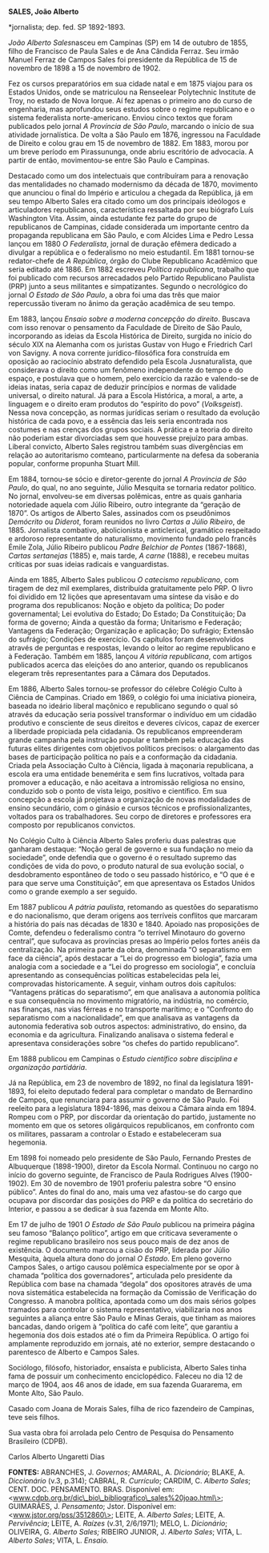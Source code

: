 **SALES, João Alberto**

\*jornalista; dep. fed. SP 1892-1893.

*João Alberto Sales*nasceu em Campinas (SP) em 14 de outubro de 1855,
filho de Francisco de Paula Sales e de Ana Cândida Ferraz. Seu irmão
Manuel Ferraz de Campos Sales foi presidente da República de 15 de
novembro de 1898 a 15 de novembro de 1902.

Fez os cursos preparatórios em sua cidade natal e em 1875 viajou para os
Estados Unidos, onde se matriculou na Renseelear Polytechnic Institute
de Troy, no estado de Nova Iorque. Aí fez apenas o primeiro ano do curso
de engenharia, mas aprofundou seus estudos sobre o regime republicano e
o sistema federalista norte-americano. Enviou cinco textos que foram
publicados pelo jornal *A Província de São Paulo*, marcando o início de
sua atividade jornalística. De volta a São Paulo em 1876, ingressou na
Faculdade de Direito e colou grau em 15 de novembro de 1882. Em 1883,
morou por um breve período em Pirassununga, onde abriu escritório de
advocacia. A partir de então, movimentou-se entre São Paulo e Campinas.

Destacado como um dos intelectuais que contribuíram para a renovação das
mentalidades no chamado modernismo da década de 1870, movimento que
anunciou o final do Império e articulou a chegada da República, já em
seu tempo Alberto Sales era citado como um dos principais ideólogos e
articuladores republicanos, característica ressaltada por seu biógrafo
Luís Washington Vita. Assim, ainda estudante fez parte do grupo de
republicanos de Campinas, cidade considerada um importante centro da
propaganda republicana em São Paulo, e com Alcides Lima e Pedro Lessa
lançou em 1880 *O Federalista*, jornal de duração efêmera dedicado a
divulgar a república e o federalismo no meio estudantil. Em 1881
tornou-se redator-chefe de *A República*, órgão do Clube Republicano
Acadêmico que seria editado até 1886. Em 1882 escreveu *Política
republicana*, trabalho que foi publicado com recursos arrecadados pelo
Partido Republicano Paulista (PRP) junto a seus militantes e
simpatizantes. Segundo o necrológico do jornal *O Estado de São Paulo*,
a obra foi uma das três que maior repercussão tiveram no ânimo da
geração acadêmica de seu tempo.

Em 1883, lançou *Ensaio sobre a moderna concepção do direito*. Buscava
com isso renovar o pensamento da Faculdade de Direito de São Paulo,
incorporando as ideias da Escola Histórica de Direito, surgida no início
do século XIX na Alemanha com os juristas Gustav von Hugo e Friedrich
Carl von Savigny. A nova corrente jurídico-filosófica fora construída em
oposição ao raciocínio abstrato defendido pela Escola Jusnaturalista,
que considerava o direito como um fenômeno independente do tempo e do
espaço, e postulava que o homem, pelo exercício da razão e valendo-se de
ideias inatas, seria capaz de deduzir princípios e normas de validade
universal, o direito natural. Já para a Escola Histórica, a moral, a
arte, a linguagem e o direito eram produtos do “espírito do povo”
(*Volksgeist*). Nessa nova concepção, as normas jurídicas seriam o
resultado da evolução histórica de cada povo, e a essência das leis
seria encontrada nos costumes e nas crenças dos grupos sociais. A
prática e a teoria do direito não poderiam estar divorciadas sem que
houvesse prejuízo para ambas. Liberal convicto, Alberto Sales registrou
também suas divergências em relação ao autoritarismo comteano,
particularmente na defesa da soberania popular, conforme propunha Stuart
Mill.

Em 1884, tornou-se sócio e diretor-gerente do jornal *A Província de São
Paulo*, do qual, no ano seguinte, Júlio Mesquita se tornaria redator
político. No jornal, envolveu-se em diversas polêmicas, entre as quais
ganharia notoriedade aquela com Júlio Ribeiro, outro integrante da
“geração de 1870”. Os artigos de Alberto Sales, assinados com os
pseudônimos *Demócrito* ou *Diderot*, foram reunidos no livro *Cartas a
Júlio Ribeiro*, de 1885. Jornalista combativo, abolicionista e
anticlerical, gramático respeitado e ardoroso representante do
naturalismo, movimento fundado pelo francês Émile Zola, Júlio Ribeiro
publicou *Padre Belchior de Pontes* (1867-1868), *Cartas sertanejas*
(1885) e, mais tarde, *A carne* (1888), e recebeu muitas críticas por
suas ideias radicais e vanguardistas.

Ainda em 1885, Alberto Sales publicou *O catecismo republicano*, com
tiragem de dez mil exemplares, distribuída gratuitamente pelo PRP. O
livro foi dividido em 12 lições que apresentavam uma síntese da visão e
do programa dos republicanos: Noção e objeto da política; Do poder
governamental; Lei evolutiva do Estado; Do Estado; Da Constituição; Da
forma de governo; Ainda a questão da forma; Unitarismo e Federação;
Vantagens da Federação; Organização e aplicação; Do sufrágio; Extensão
do sufrágio; Condições de exercício. Os capítulos foram desenvolvidos
através de perguntas e respostas, levando o leitor ao regime republicano
e à Federação. Também em 1885, lançou *A vitória republicana*, com
artigos publicados acerca das eleições do ano anterior, quando os
republicanos elegeram três representantes para a Câmara dos Deputados.

Em 1886, Alberto Sales tornou-se professor do célebre Colégio Culto à
Ciência de Campinas. Criado em 1869, o colégio foi uma iniciativa
pioneira, baseada no ideário liberal maçônico e republicano segundo o
qual só através da educação seria possível transformar o indivíduo em um
cidadão produtivo e consciente de seus direitos e deveres cívicos, capaz
de exercer a liberdade propiciada pela cidadania. Os republicanos
empreenderam grande campanha pela instrução popular e também pela
educação das futuras elites dirigentes com objetivos políticos precisos:
o alargamento das bases de participação política no país e a conformação
da cidadania. Criada pela Associação Culto à Ciência, ligada à maçonaria
republicana, a escola era uma entidade benemérita e sem fins lucrativos,
voltada para promover a educação, e não aceitava a intromissão religiosa
no ensino, conduzido sob o ponto de vista leigo, positivo e científico.
Em sua concepção a escola já projetava a organização de novas
modalidades de ensino secundário, com o ginásio e cursos técnicos e
profissionalizantes, voltados para os trabalhadores. Seu corpo de
diretores e professores era composto por republicanos convictos.

No Colégio Culto à Ciência Alberto Sales proferiu duas palestras que
ganharam destaque: “Noção geral de governo e sua fundação no meio da
sociedade”, onde defendia que o governo é o resultado supremo das
condições de vida do povo, o produto natural de sua evolução social, o
desdobramento espontâneo de todo o seu passado histórico, e “O que é e
para que serve uma Constituição”, em que apresentava os Estados Unidos
como o grande exemplo a ser seguido.

Em 1887 publicou *A pátria paulista*, retomando as questões do
separatismo e do nacionalismo, que deram origens aos terríveis conflitos
que marcaram a história do país nas décadas de 1830 e 1840. Apoiado nas
proposições de Comte, defendeu o federalismo contra “o terrível
Minotauro do governo central”, que sufocava as províncias presas ao
Império pelos fortes anéis da centralização. Na primeira parte da obra,
denominada “O separatismo em face da ciência”, após destacar a “Lei do
progresso em biologia”, fazia uma analogia com a sociedade e a “Lei do
progresso em sociologia”, e concluía apresentando as consequências
políticas estabelecidas pela lei, comprovadas historicamente. A seguir,
vinham outros dois capítulos: “Vantagens práticas do separatismo”, em
que analisava a autonomia política e sua consequência no movimento
migratório, na indústria, no comércio, nas finanças, nas vias férreas e
no transporte marítimo; e o “Confronto do separatismo com a
nacionalidade”, em que analisava as vantagens da autonomia federativa
sob outros aspectos: administrativo, do ensino, da economia e da
agricultura. Finalizando analisava o sistema federal e apresentava
considerações sobre “os chefes do partido republicano”.

Em 1888 publicou em Campinas o *Estudo científico sobre disciplina e
organização partidária*.

Já na República, em 23 de novembro de 1892, no final da legislatura
1891-1893, foi eleito deputado federal para completar o mandato de
Bernardino de Campos, que renunciara para assumir o governo de São
Paulo. Foi reeleito para a legislatura 1894-1896, mas deixou a Câmara
ainda em 1894. Rompeu com o PRP, por discordar da orientação do partido,
justamente no momento em que os setores oligárquicos republicanos, em
confronto com os militares, passaram a controlar o Estado e
estabeleceram sua hegemonia.

Em 1898 foi nomeado pelo presidente de São Paulo, Fernando Prestes de
Albuquerque (1898-1900), diretor da Escola Normal. Continuou no cargo no
início do governo seguinte, de Francisco de Paula Rodrigues Alves
(1900-1902). Em 30 de novembro de 1901 proferiu palestra sobre “O ensino
público”. Antes do final do ano, mais uma vez afastou-se do cargo que
ocupava por discordar das posições do PRP e da política do secretário do
Interior, e passou a se dedicar à sua fazenda em Monte Alto.

Em 17 de julho de 1901 *O Estado de São Paulo* publicou na primeira
página seu famoso “Balanço político”, artigo em que criticava
severamente o regime republicano brasileiro nos seus pouco mais de dez
anos de existência. O documento marcou a cisão do PRP, liderada por
Júlio Mesquita, àquela altura dono do jornal *O Estado*. Em pleno
governo Campos Sales, o artigo causou polêmica especialmente por se opor
à chamada “política dos governadores”, articulada pelo presidente da
República com base na chamada “degola” dos opositores através de uma
nova sistemática estabelecida na formação da Comissão de Verificação do
Congresso. A manobra política, apontada como um dos mais sérios golpes
tramados para controlar o sistema representativo, viabilizaria nos anos
seguintes a aliança entre São Paulo e Minas Gerais, que tinham as
maiores bancadas, dando origem à “política do café com leite”, que
garantiu a hegemonia dos dois estados até o fim da Primeira República. O
artigo foi amplamente reproduzido em jornais, até no exterior, sempre
destacando o parentesco de Alberto e Campos Sales.

Sociólogo, filósofo, historiador, ensaísta e publicista, Alberto Sales
tinha fama de possuir um conhecimento enciclopédico. Faleceu no dia 12
de março de 1904, aos 46 anos de idade, em sua fazenda Guararema, em
Monte Alto, São Paulo.

Casado com Joana de Morais Sales, filha de rico fazendeiro de Campinas,
teve seis filhos.

Sua vasta obra foi arrolada pelo Centro de Pesquisa do Pensamento
Brasileiro (CDPB).

Carlos Alberto Ungaretti Dias

**FONTES:** ABRANCHES, J. *Governos*; AMARAL, A. *Dicionário*; BLAKE, A.
*Diccionário* (v.3, p.314); CABRAL, R. *Currículo*; CARDIM, C. *Alberto
Sales*; CENT. DOC. PENSAMENTO. BRAS. Disponível em:
\<www.cdpb.org.br/dic\_bio\_bibliografico\_sales%20joao.html\>;
GUIMARÃES, J. *Pensamento*; Jstor. Disponível em:
\<www.jstor.org/pss/3512860\>; LEITE, A. *Alberto Sales*; LEITE, A.
*Pervivência*; LEITE, A. *Raízes* (v.31, 2/6/1971); MELO, L.
*Dicionário*; OLIVEIRA, G. *Alberto Sales;* RIBEIRO JUNIOR, J. *Alberto
Sales*; VITA, L. *Alberto Sales*; VITA, L. *Ensaio.*
